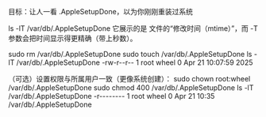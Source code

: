 目标：让人一看 .AppleSetupDone，以为你刚刚重装过系统


ls -lT /var/db/.AppleSetupDone
它展示的是 文件的“修改时间（mtime）”，而 -T 参数会把时间显示得更精确（带上秒数）。


sudo rm /var/db/.AppleSetupDone
sudo touch /var/db/.AppleSetupDone
ls -lT /var/db/.AppleSetupDone
-rw-r--r--  1 root  wheel  0 Apr 21 10:07:59 2025 

（可选）设置权限与所属用户一致（更像系统创建）：
sudo chown root:wheel /var/db/.AppleSetupDone
sudo chmod 400 /var/db/.AppleSetupDone
ls -lT /var/db/.AppleSetupDone
-r--------  1 root  wheel  0 Apr 21 10:35 /var/db/.AppleSetupDone